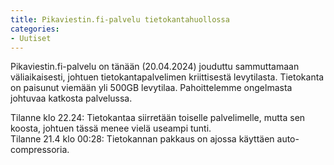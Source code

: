 ```yaml
---
title: Pikaviestin.fi-palvelu tietokantahuollossa
categories:
- Uutiset
---
```


Pikaviestin.fi-palvelu on tänään (20.04.2024) jouduttu sammuttamaan väliaikaisesti, johtuen tietokantapalvelimen kriittisestä 
levytilasta. Tietokanta on paisunut viemään yli 500GB levytilaa. Pahoittelemme ongelmasta johtuvaa katkosta palvelussa.

<!-- more -->

Tilanne klo 22.24: Tietokantaa siirretään toiselle palvelimelle, mutta sen koosta, johtuen tässä menee vielä useampi tunti.  
Tilanne 21.4 klo 00:28: Tietokannan pakkaus on ajossa käyttäen auto-compressoria.
